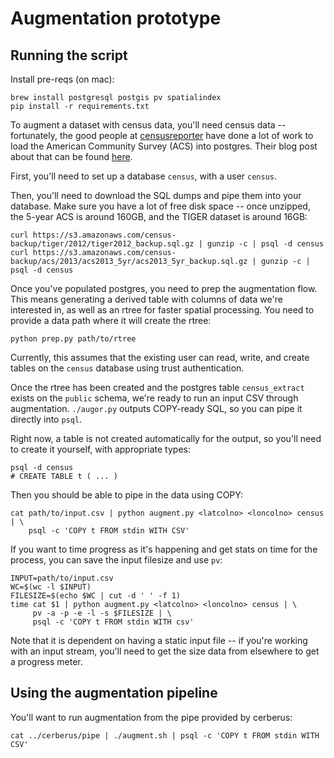 # Augmentation prototype

## Running the script

Install pre-reqs (on mac):

    brew install postgresql postgis pv spatialindex
    pip install -r requirements.txt

To augment a dataset with census data, you'll need census data -- fortunately,
the good people at [censusreporter](https://github.com/censusreporter) have
done a lot of work to load the American Community Survey (ACS) into postgres.
Their blog post about that can be found
[here](http://censusreporter.tumblr.com/post/73727555158/easier-access-to-acs-data).

First, you'll need to set up a database `census`, with a user `census`.

Then, you'll need to download the SQL dumps and pipe them into your database.
Make sure you have a lot of free disk space -- once unzipped, the 5-year ACS is
around 160GB, and the TIGER dataset is around 16GB:

    curl https://s3.amazonaws.com/census-backup/tiger/2012/tiger2012_backup.sql.gz | gunzip -c | psql -d census
    curl https://s3.amazonaws.com/census-backup/acs/2013/acs2013_5yr/acs2013_5yr_backup.sql.gz | gunzip -c | psql -d census

Once you've populated postgres, you need to prep the augmentation flow.  This
means generating a derived table with columns of data we're interested in, as
well as an rtree for faster spatial processing.  You need to provide a data
path where it will create the rtree:

    python prep.py path/to/rtree

Currently, this assumes that the existing user can read, write, and create
tables on the `census` database using trust authentication.

Once the rtree has been created and the postgres table `census_extract` exists
on the `public` schema, we're ready to run an input CSV through augmentation.
`./augor.py` outputs COPY-ready SQL, so you can pipe it directly into `psql`.

Right now, a table is not created automatically for the output, so you'll need
to create it yourself, with appropriate types:

    psql -d census
    # CREATE TABLE t ( ... )

Then you should be able to pipe in the data using COPY:

    cat path/to/input.csv | python augment.py <latcolno> <loncolno> census | \
        psql -c 'COPY t FROM stdin WITH CSV'

If you want to time progress as it's happening and get stats on time for the
process, you can save the input filesize and use `pv`:

    INPUT=path/to/input.csv
    WC=$(wc -l $INPUT)
    FILESIZE=$(echo $WC | cut -d ' ' -f 1)
    time cat $1 | python augment.py <latcolno> <loncolno> census | \
         pv -a -p -e -l -s $FILESIZE | \
         psql -c 'COPY t FROM stdin WITH csv'

Note that it is dependent on having a static input file -- if you're working
with an input stream, you'll need to get the size data from elsewhere to get a
progress meter.

## Using the augmentation pipeline

You'll want to run augmentation from the pipe provided by cerberus:

    cat ../cerberus/pipe | ./augment.sh | psql -c 'COPY t FROM stdin WITH CSV'

